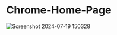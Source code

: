 # Chrome-Home-Page

![Screenshot 2024-07-19 150328](https://github.com/user-attachments/assets/e3302aa0-7c64-4ec8-b111-6b1df9bcbe80)
